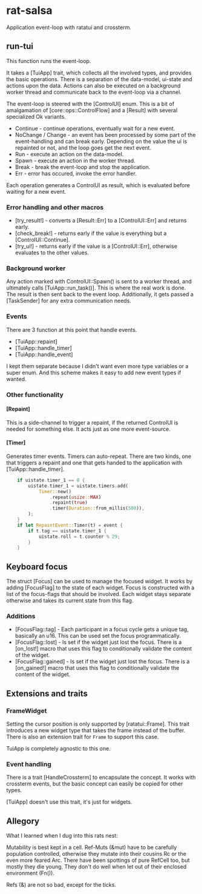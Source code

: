 # rat-salsa

Application event-loop with ratatui and crossterm.

## run-tui

This function runs the event-loop.

It takes a [TuiApp] trait, which collects all the involved types, and provides
the basic operations. There is a separation of the data-model, ui-state and
actions upon the data. Actions can also be executed on a background worker thread
and communicate back to the event-loop via a channel.

The event-loop is steered with the [ControlUI] enum. This is a bit of amalgamation
of [core::ops::ControlFlow] and a [Result] with several specialized Ok variants.

* Continue - continue operations, eventually wait for a new event.
* NoChange / Change - an event has been processed by some part of the
  event-handling and can break early. Depending on the value the ui is
  repainted or not, and the loop goes get the next event.
* Run - execute an action on the data-model.
* Spawn - execute an action in the worker thread.
* Break - break the event-loop and stop the application.
* Err - error has occured, invoke the error handler.

Each operation generates a ControlUI as result, which is evaluated before
waiting for a new event.

### Error handling and other macros

* [try_result!] - converts a [Result::Err] to a [ControlUI::Err] and returns early.
* [check_break!] - returns early if the value is everything but a [ControlUI::Continue].
* [try_ui!] - returns early if the value is a [ControlUI::Err], otherwise evaluates to the other values.

### Background worker

Any action marked with ControlUI::Spawn() is sent to a worker thread, and ultimately calls
[TuiApp::run_task()]. This is where the real work is done. The result is then sent back to 
the event loop. Additionally, it gets passed a [TaskSender] for any extra communication needs.

### Events

There are 3 function at this point that handle events.

* [TuiApp::repaint]
* [TuiApp::handle_timer]
* [TuiApp::handle_event]

I kept them separate because I didn't want even more type variables or a super
enum. And this scheme makes it easy to add new event types if wanted. 

### Other functionality

#### [Repaint]

This is a side-channel to trigger a repaint, if the returned ControlUI is needed
for something else. It acts just as one more event-source. 

#### [Timer]

Generates timer events. Timers can auto-repeat. There are two kinds, one that
triggers a repaint and one that gets handed to the application with [TuiApp::handle_timer].

```rust ignore
    if uistate.timer_1 == 0 {
        uistate.timer_1 = uistate.timers.add(
            Timer::new()
                .repeat(usize::MAX)
                .repaint(true)
                .timer(Duration::from_millis(500)),
        );
    }
    if let RepaintEvent::Timer(t) = event {
        if t.tag == uistate.timer_1 {
            uistate.roll = t.counter % 29;
        }
    }
```

## Keyboard focus
 
The struct [Focus] can be used to manage the focused widget. It works by adding
[FocusFlag] to the state of each widget. Focus is constructed with a list of
the focus-flags that should be involved. Each widget stays separate otherwise and takes
its current state from this flag.

### Additions

* [FocusFlag::tag] - Each participant in a focus cycle gets a unique tag, basically an u16.
  This can be used set the focus programmatically.
* [FocusFlag::lost] - Is set if the widget just lost the focus. There is a [on_lost!] macro that
  uses this flag to conditionally validate the content of the widget.
* [FocusFlag::gained] - Is set if the widget just lost the focus. There is a [on_gained!] macro that
  uses this flag to conditionally validate the content of the widget.

## Extensions and traits

### FrameWidget

Setting the cursor position is only supported by [ratatui::Frame]. This trait introduces
a new widget type that takes the frame instead of the buffer. There is also an extension trait
for `Frame` to support this case.

TuiApp is completely agnostic to this one.

### Event handling

There is a trait [HandleCrossterm] to encapsulate the concept. It works with crossterm events,
but the basic concept can easily be copied for other types.

[TuiApp] doesn't use this trait, it's just for widgets.



## Allegory

What I learned when I dug into this rats nest:

Mutability is best kept in a cell. Ref-Muts (&mut) have to be carefully population 
controlled, otherwise they mutate into their cousins Rc<RefCell> or the even more 
feared Arc<Mutex>. There have been spottings of pure RefCell too, but mostly they
die young. They don't do well when let out of their enclosed environment (Fn()).

Refs (&) are not so bad, except for the ticks.
